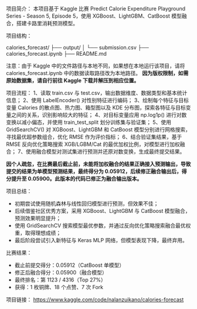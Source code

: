 项目简介：
本项目基于 Kaggle 比赛 Predict Calorie Expenditure Playground Series - Season 5, Episode 5，使用 XGBoost、LightGBM、CatBoost 模型融合，搭建卡路里消耗预测模型。

项目结构：

calories_forecast/
├── output/
│ └── submission.csv
├── calories_forecast.ipynb
├── README.md

注意：由于 Kaggle 中的文件路径与本地不同，如果想在本地运行该项目，请将 calories_forecast.ipynb 中的数据读取路径改为本地路径。
**因为版权限制，如需原始数据集，请自行前往 Kaggle 下载并解压到相应位置。**

项目流程：
1、读取 train.csv 与 test.csv，输出数据维度、数据类型和基本统计信息；
2、使用 LabelEncoder() 对性别特征进行编码；
3、绘制每个特征与目标变量 Calories 的散点图、热力图、箱型图以及 KDE 分布图，探索各特征与目标变量之间的关系，识别影响较大的特征；
4、对目标变量应用 np.log1p() 进行对数变换以减小偏态，并使用 train_test_split 划分训练集与验证集；
5、使用 GridSearchCV() 对 XGBoost、LightGBM 和 CatBoost 模型分别进行网格搜索，寻找最优超参数组合，优化 RMSE 作为评价指标；
6、结合验证集结果，基于 RMSE 反向优化策略搜索 XGB/LGBM/Cat 的最优加权比例，对模型进行加权融合；
7、使用融合模型对测试集进行预测并还原对数变换，生成最终提交结果。

**因个人疏忽，在比赛最后截止前，未能将加权融合的结果正确接入预测输出，导致提交的结果为单模型预测结果，最终得分为 0.05912，后续修正融合输出后，得分提升至 0.05900。此版本的代码已修正为融合输出版本。**

项目总结：
- 初期尝试使用随机森林与线性回归模型进行预测，但效果不佳；
- 后续借鉴社区优秀方案，采用 XGBoost、LightGBM 与 CatBoost 模型融合，预测效果明显提升；
- 使用 GridSearchCV 搜索模型最优参数，并通过反向优化策略搜索融合最优权重，取得理想成绩；
- 最后阶段尝试引入新特征与 Keras MLP 网络，但模型表现下降，最终弃用。

比赛结果：
- 截止前提交得分：0.05912（CatBoost 单模型）
- 修正后融合得分：0.05900（融合模型）
- 最终排名：第 1123 / 4316（Top 27%）
- 获得：1 枚铜牌、18 个点赞、7 次 Fork

项目链接：
https://www.kaggle.com/code/nalanzuikano/calories-forecast
